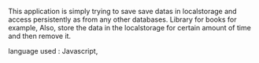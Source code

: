 This application is simply trying to save save datas in localstorage and access persistently as from any other databases. Library for books for example, Also, store the data in the localstorage for certain amount of time and then remove it.
 
 language used : Javascript,